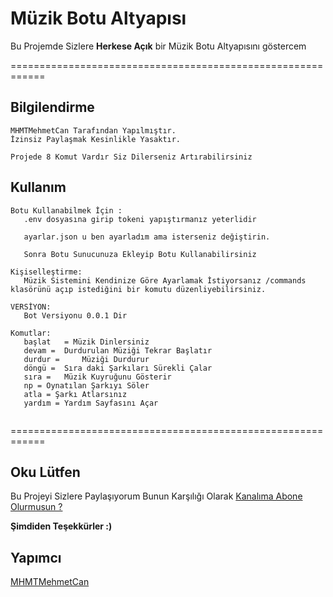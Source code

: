 Müzik Botu Altyapısı
====

Bu Projemde Sizlere **Herkese Açık** bir Müzik Botu Altyapısını göstercem

============================================================

## Bilgilendirme

```
MHMTMehmetCan Tarafından Yapılmıştır.
İzinsiz Paylaşmak Kesinlikle Yasaktır.

Projede 8 Komut Vardır Siz Dilerseniz Artırabilirsiniz

```



## Kullanım

```
Botu Kullanabilmek İçin :
   .env dosyasına girip tokeni yapıştırmanız yeterlidir
   
   ayarlar.json u ben ayarladım ama isterseniz değiştirin.

   Sonra Botu Sunucunuza Ekleyip Botu Kullanabilirsiniz
   
Kişiselleştirme:
   Müzik Sistemini Kendinize Göre Ayarlamak İstiyorsanız /commands klasörünü açıp istediğini bir komutu düzenliyebilirsiniz.

VERSİYON:
   Bot Versiyonu 0.0.1 Dir

Komutlar:
   başlat	= Müzik Dinlersiniz
   devam = 	Durdurulan Müziği Tekrar Başlatır
   durdur = 	Müziği Durdurur
   döngü = 	Sıra daki Şarkıları Sürekli Çalar
   sıra = 	Müzik Kuyruğunu Gösterir
   np = Oynatılan Şarkıyı Söler    
   atla = Şarkı Atlarsınız
   yardım = Yardım Sayfasını Açar
                     

```


============================================================


## Oku Lütfen

Bu Projeyi Sizlere Paylaşıyorum Bunun Karşılığı Olarak [Kanalıma Abone Olurmusun ?](https://youtube.com/c/MHMTMehmetCan) 

**Şimdiden Teşekkürler :)**


## Yapımcı

[MHMTMehmetCan](https://www.youtube.com/channel/UCtaEpmfJraIInuNGyWqLeHg)